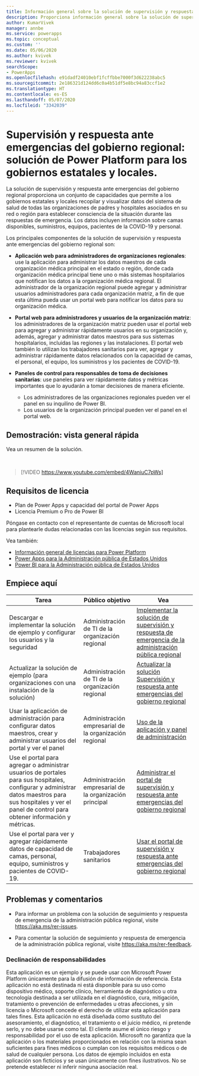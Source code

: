 ```yaml
---
title: Información general sobre la solución de supervisión y respuesta ante emergencias del gobierno regional para Power Platform | Microsoft Docs
description: Proporciona información general sobre la solución de supervisión y respuesta ante emergencias del gobierno regional para los gobiernos estatales y locales.
author: KumarVivek
manager: annbe
ms.service: powerapps
ms.topic: conceptual
ms.custom: ''
ms.date: 05/06/2020
ms.author: kvivek
ms.reviewer: kvivek
searchScope:
- PowerApps
ms.openlocfilehash: e91dadf24010ebf1fcffbbe7000f3d622238abc5
ms.sourcegitcommit: 2e186321d124dd6c0a4b51df5e8bc94a83ccf1e2
ms.translationtype: HT
ms.contentlocale: es-ES
ms.lasthandoff: 05/07/2020
ms.locfileid: "3342039"
---
```

# <a name="regional-governmentemergency-response-and-monitoring---power-platform-solution-for-state-and-local-governments"></a>Supervisión y respuesta ante emergencias del gobierno regional: solución de Power Platform para los gobiernos estatales y locales.

La solución de supervisión y respuesta ante emergencias del gobierno regional proporciona un conjunto de capacidades que permite a los gobiernos estatales y locales recopilar y visualizar datos del sistema de salud de todas las organizaciones de padres y hospitales asociados en su red o región para establecer consciencia de la situación durante las respuestas de emergencia. Los datos incluyen información sobre camas disponibles, suministros, equipos, pacientes de la COVID-19 y personal.

Los principales componentes de la solución de supervisión y respuesta ante emergencias del gobierno regional son:

- **Aplicación web para administradores de organizaciones regionales**: use la aplicación para administrar los datos maestros de cada organización médica principal en el estado o región, donde cada organización médica principal tiene uno o más sistemas hospitalarios que notifican los datos a la organización médica regional. El administrador de la organización regional puede agregar y administrar usuarios administradores para cada organización matriz, a fin de que esta última pueda usar un portal web para notificar los datos para su organización médica.

- **Portal web para administradores y usuarios de la organización matriz**: los administradores de la organización matriz pueden usar el portal web para agregar y administrar rápidamente usuarios en su organización y, además, agregar y administrar datos maestros para sus sistemas hospitalarios, incluidas las regiones y las instalaciones. El portal web también lo utilizan los trabajadores sanitarios para ver, agregar y administrar rápidamente datos relacionados con la capacidad de camas, el personal, el equipo, los suministros y los pacientes de COVID-19.

- **Paneles de control para responsables de toma de decisiones sanitarias**: use paneles para ver rápidamente datos y métricas importantes que lo ayudarán a tomar decisiones de manera eficiente.
    - Los administradores de las organizaciones regionales pueden ver el panel en su inquilino de Power BI.
    - Los usuarios de la organización principal pueden ver el panel en el portal web.

## <a name="demo-quick-overview"></a>Demostración: vista general rápida

Vea un resumen de la solución.

<br/>

> [!VIDEO https://www.youtube.com/embed/4WaniuC7pWs]

## <a name="licensing-requirements"></a>Requisitos de licencia

- Plan de Power Apps y capacidad del portal de Power Apps
- Licencia Premium o Pro de Power BI

Póngase en contacto con el representante de cuentas de Microsoft local para plantearle dudas relacionadas con las licencias según sus requisitos.

Vea también: 
- [Información general de licencias para Power Platform](https://docs.microsoft.com/power-platform/admin/pricing-billing-skus)
- [Power Apps para la Administración pública de Estados Unidos](https://docs.microsoft.com/power-platform/admin/powerapps-us-government)
- [Power BI para la Administración pública de Estados Unidos](https://docs.microsoft.com/power-bi/service-govus-overview)

## <a name="start-here"></a>Empiece aquí

|Tarea | Público objetivo|Vea|
|--|--|--|
|Descargar e implementar la solución de ejemplo y configurar los usuarios y la seguridad|Administración de TI de la organización regional|[Implementar la solución de supervisión y respuesta de emergencia de la administración pública regional](deploy.md)|
|Actualizar la solución de ejemplo (para organizaciones con una instalación de la solución)|Administración de TI de la organización regional|[Actualizar la solución Supervisión y respuesta ante emergencias del gobierno regional](upgrade.md)|
|Usar la aplicación de administración para configurar datos maestros, crear y administrar usuarios del portal y ver el panel|Administración empresarial de la organización regional|[Uso de la aplicación y panel de administración](configure.md)|
|Use el portal para agregar o administrar usuarios de portales para sus hospitales, configurar y administrar datos maestros para sus hospitales y ver el panel de control para obtener información y métricas.|Administración empresarial de la organización principal|[Administrar el portal de supervisión y respuesta ante emergencias del gobierno regional](portals-admin-reporting.md)|
|Use el portal para ver y agregar rápidamente datos de capacidad de camas, personal, equipo, suministros y pacientes de COVID-19.|Trabajadores sanitarios|[Usar el portal de supervisión y respuesta ante emergencias del gobierno regional](portals-user.md)|


## <a name="issues-and-feedback"></a>Problemas y comentarios

- Para informar un problema con la solución de seguimiento y respuesta de emergencia de la administración pública regional, visite <https://aka.ms/rer-issues>.

- Para comentar la solución de seguimiento y respuesta de emergencia de la administración pública regional, visite <https://aka.ms/rer-feedback>.


### <a name="disclaimer"></a>Declinación de responsabilidades

Esta aplicación es un ejemplo y se puede usar con Microsoft Power Platform únicamente para la difusión de información de referencia. Esta aplicación no está destinada ni está disponible para su uso como dispositivo médico, soporte clínico, herramienta de diagnóstico u otra tecnología destinada a ser utilizada en el diagnóstico, cura, mitigación, tratamiento o prevención de enfermedades u otras afecciones, y sin licencia o Microsoft concede el derecho de utilizar esta aplicación para tales fines. Esta aplicación no está diseñada como sustituto del asesoramiento, el diagnóstico, el tratamiento o el juicio médico, ni pretende serlo, y no debe usarse como tal. El cliente asume el único riesgo y responsabilidad por el uso de esta aplicación. Microsoft no garantiza que la aplicación o los materiales proporcionados en relación con la misma sean suficientes para fines médicos o cumplan con los requisitos médicos o de salud de cualquier persona. Los datos de ejemplo incluidos en esta aplicación son ficticios y se usan únicamente con fines ilustrativos. No se pretende establecer ni inferir ninguna asociación real.
